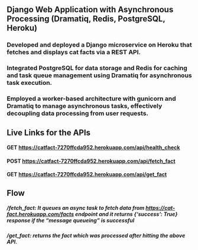 ## Django Web Application with Asynchronous Processing (Dramatiq, Redis, PostgreSQL, Heroku)
### Developed and deployed a Django microservice on Heroku that fetches and displays cat facts via a REST API.
### Integrated PostgreSQL for data storage and Redis for caching and task queue management using Dramatiq for asynchronous task execution.
### Employed a worker-based architecture with gunicorn and Dramatiq to manage asynchronous tasks, effectively decoupling data processing from user requests.

## Live Links for the APIs
#### GET https://catfact-7270ffcda952.herokuapp.com/api/health_check
#### POST https://catfact-7270ffcda952.herokuapp.com/api/fetch_fact
#### GET https://catfact-7270ffcda952.herokuapp.com/api/get_fact

## Flow
##### /fetch_fact: It queues an async task to fetch data from https://cat-fact.herokuapp.com/facts endpoint and it returns {‘success’: True} response if the “message queueing” is successful
##### /get_fact: returns the fact which was processed after hitting the above API.


